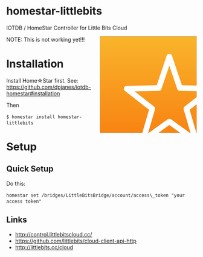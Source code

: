 # homestar-littlebits
IOTDB / HomeStar Controller for Little Bits Cloud

<img src="https://raw.githubusercontent.com/dpjanes/iotdb-homestar/master/docs/HomeStar.png" align="right" />

NOTE: This is not working yet!!!


# Installation

Install Home☆Star first. 
See: https://github.com/dpjanes/iotdb-homestar#installation

Then

    $ homestar install homestar-littlebits

# Setup

## Quick Setup

Do this:

    homestar set /bridges/LittleBitsBridge/account/access\_token "your access token"


## Links

* http://control.littlebitscloud.cc/
* https://github.com/littlebits/cloud-client-api-http
* http://littlebits.cc/cloud

